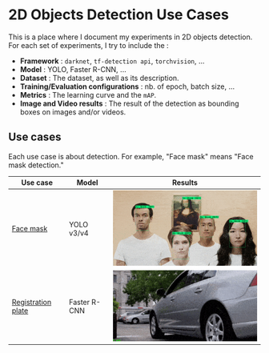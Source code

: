 # 2D Objects Detection Use Cases

This is a place where I document my experiments in 2D objects detection. For each set of experiments, I try to include the :

* **Framework** : `darknet`, `tf-detection api`, `torchvision`, ...
* **Model** : YOLO, Faster R-CNN, ...
* **Dataset** : The dataset, as well as its description.
* **Training/Evaluation configurations** : nb. of epoch, batch size, ... 
* **Metrics** : The learning curve and the `mAP`. 
* **Image and Video results** : The result of the detection as bounding boxes on images and/or videos.

## Use cases

Each use case is about detection. For example, "Face mask" means "Face mask detection." 

| Use case      | Model         | Results  |
| ------------- | ------------- |:--------:|
| [Face mask](yolo_face_mask_detection/README.md)     | YOLO v3/v4 | ![yolov3](yolo_face_mask_detection/data/video_result_yolo_v3.gif) |
| [Registration plate](license_plate_recognition/README.md)     | Faster R-CNN | ![faster_rcnn](license_plate_recognition/fasterrcnn_prediction_1.gif) |
